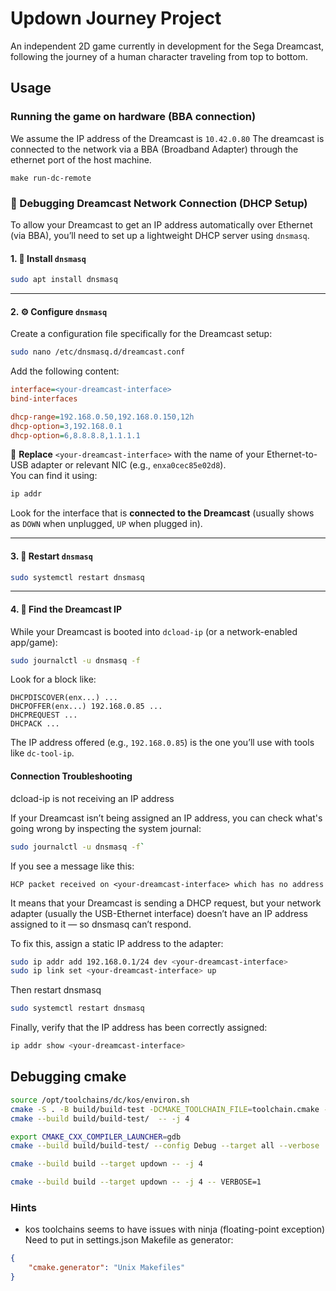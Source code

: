 # Updown Journey Project
An independent 2D game currently in development for the Sega Dreamcast, following the journey of a human character traveling from top to bottom. 



## Usage

### Running the game on hardware (BBA connection)


We assume the IP address of the Dreamcast is `10.42.0.80`
The dreamcast is connected to the network via a BBA (Broadband Adapter) through the ethernet port of the host machine.

```shell
make run-dc-remote
```


### 🔧 Debugging Dreamcast Network Connection (DHCP Setup)

To allow your Dreamcast to get an IP address automatically over Ethernet (via BBA), you’ll need to set up a lightweight DHCP server using `dnsmasq`.

#### 1. 🧰 Install `dnsmasq`

```bash
sudo apt install dnsmasq
```

---

#### 2. ⚙️ Configure `dnsmasq`

Create a configuration file specifically for the Dreamcast setup:

```bash
sudo nano /etc/dnsmasq.d/dreamcast.conf
```

Add the following content:

```ini
interface=<your-dreamcast-interface>
bind-interfaces

dhcp-range=192.168.0.50,192.168.0.150,12h
dhcp-option=3,192.168.0.1
dhcp-option=6,8.8.8.8,1.1.1.1
```

🔁 **Replace** `<your-dreamcast-interface>` with the name of your Ethernet-to-USB adapter or relevant NIC (e.g., `enxa0cec85e02d8`).  
You can find it using:

```bash
ip addr
```

Look for the interface that is **connected to the Dreamcast** (usually shows as `DOWN` when unplugged, `UP` when plugged in).

---

#### 3. 🔄 Restart `dnsmasq`

```bash
sudo systemctl restart dnsmasq
```

---

#### 4. 📡 Find the Dreamcast IP

While your Dreamcast is booted into `dcload-ip` (or a network-enabled app/game):

```bash
sudo journalctl -u dnsmasq -f
```

Look for a block like:

```text
DHCPDISCOVER(enx...) ...
DHCPOFFER(enx...) 192.168.0.85 ...
DHCPREQUEST ...
DHCPACK ...
```

The IP address offered (e.g., `192.168.0.85`) is the one you’ll use with tools like `dc-tool-ip`.

#### Connection Troubleshooting
dcload-ip is not receiving an IP address

If your Dreamcast isn’t being assigned an IP address, you can check what's going wrong by inspecting the system journal:

```bash
sudo journalctl -u dnsmasq -f`
```

If you see a message like this:

```text
HCP packet received on <your-dreamcast-interface> which has no address
```
It means that your Dreamcast is sending a DHCP request, but your network adapter (usually the USB-Ethernet interface) doesn’t have an IP address assigned to it — so dnsmasq can’t respond.

To fix this, assign a static IP address to the adapter:

```bash
sudo ip addr add 192.168.0.1/24 dev <your-dreamcast-interface>
sudo ip link set <your-dreamcast-interface> up
```

Then restart dnsmasq
```bash
sudo systemctl restart dnsmasq
```

Finally, verify that the IP address has been correctly assigned:
```bash
ip addr show <your-dreamcast-interface>
```

## Debugging cmake

```bash
source /opt/toolchains/dc/kos/environ.sh
cmake -S . -B build/build-test -DCMAKE_TOOLCHAIN_FILE=toolchain.cmake -DCMAKE_BUILD_TYPE=Debug
cmake --build build/build-test/  -- -j 4

export CMAKE_CXX_COMPILER_LAUNCHER=gdb
cmake --build build/build-test/ --config Debug --target all --verbose
```
```bash
cmake --build build --target updown -- -j 4
```
```bash
cmake --build build --target updown -- -j 4 -- VERBOSE=1
```

### Hints

- kos toolchains seems to have issues with ninja (floating-point exception)
Need to put in settings.json Makefile as generator:
```json
{
    "cmake.generator": "Unix Makefiles"
}
```